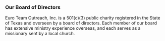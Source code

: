 ### Our Board of Directors

Euro Team Outreach, Inc. is a 501(c)(3) public charity registered in the State of Texas and overseen by a board of directors. Each member of our board has extensive ministry experience overseas, and each serves as a missionary sent by a local church.
